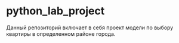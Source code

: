 # python_lab_project
Данный репозиторий включает в себя проект модели по выбору квартиры в определенном районе города.
